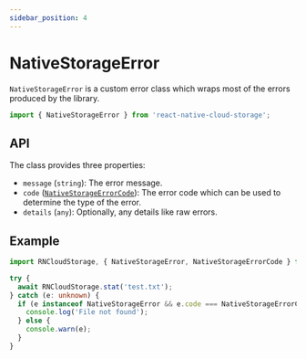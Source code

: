 ```yaml
---
sidebar_position: 4
---
```


# NativeStorageError

`NativeStorageError` is a custom error class which wraps most of the errors produced by the library.

```ts
import { NativeStorageError } from 'react-native-cloud-storage';
```

## API

The class provides three properties:

- `message` (`string`): The error message.
- `code` ([`NativeStorageErrorCode`](./NativeStorageErrorCode)): The error code which can be used to determine the type of the error.
- `details` (`any`): Optionally, any details like raw errors.

## Example

```ts
import RNCloudStorage, { NativeStorageError, NativeStorageErrorCode } from 'react-native-cloud-storage';

try {
  await RNCloudStorage.stat('test.txt');
} catch (e: unknown) {
  if (e instanceof NativeStorageError && e.code === NativeStorageErrorCode.FILE_NOT_FOUND) {
    console.log('File not found');
  } else {
    console.warn(e);
  }
}
```
